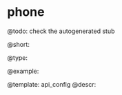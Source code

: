 phone
=============

@todo:
	check the autogenerated stub


@short:
	

@type:

@example:

@template:	api_config
@descr:


